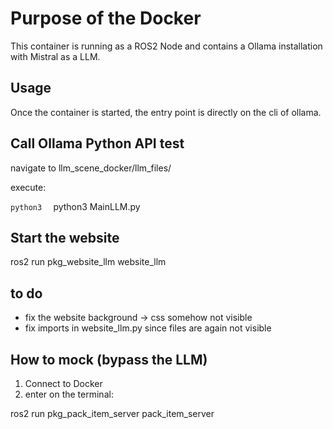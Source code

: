 # Purpose of the Docker

This container is running as a ROS2 Node and contains a Ollama installation with Mistral as a LLM.


## Usage

Once the container is started, the entry point is directly on the cli of ollama.

## Call Ollama Python API test

navigate to llm_scene_docker/llm_files/

execute: 

```python3  ```
python3 MainLLM.py

## Start the website

ros2 run pkg_website_llm website_llm 


## to do

- fix the website background -> css somehow not visible
- fix imports in website_llm.py since files are again not visible



## How to mock (bypass the LLM) 

1. Connect to Docker
2. enter on the terminal:

ros2 run pkg_pack_item_server pack_item_server
